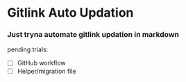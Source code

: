 # Gitlink Auto Updation

### Just tryna automate gitlink updation in markdown

pending trials:

- [ ] GitHub workflow
- [ ] Helper/migration file
